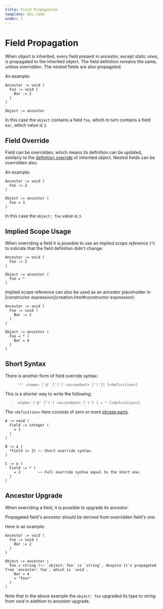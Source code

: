 ```yaml
---
title: Field Propagation
template: doc.jade
order: 7
---
```


Field Propagation
=================
<!--
Copyright (C) 2010-2014 Ruslan Lopatin.
Permission is granted to copy, distribute and/or modify this document
under the terms of the GNU Free Documentation License, Version 1.3
or any later version published by the Free Software Foundation;
with no Invariant Sections, no Front-Cover Texts, and no Back-Cover Texts.
A copy of the license is included in the section entitled "GNU
Free Documentation License".
-->

When object is inherited, every field present in ancestor, except static ones,
is propagated to the inherited object. The field definition remains the same,
unless overridden. The nested fields are also propagated.

An example:
```o42a
Ancestor := void (
  Foo := void (
    Bar := 2
  )
)

Object := ancestor
``` 

In this case the `object` contains a field `foo`, which in turn contains a field
`bar`, which value is `2`.


Field Override
--------------

Field can be overridden, which means its definition can be updated,
similarly to the [definition override](inheritance.html#definition-override) of
inherited object. Nested fields can be overridden also.

An example:
```o42a
Ancestor := void (
  Foo := 2
)

Object := ancestor (
  Foo = 3
)
```

In this case the `object: foo` value is `3`.


Implied Scope Usage
-------------------

When overriding a field it is possible to use an _implied scope reference_ (`*`)
to indicate that the field definition didn't change:
```o42a
Ancestor := void (
  Foo := 2
)

Object := ancestor (
  Foo = *
)
```

Implied scope reference can also be used as an ancestor placeholder in
[constructor expression](creation.html#constructor expression):
```o42a
Ancestor := void (
  Foo := void (
    Bar := 2
  )
)

Object := ancestor (
  Foo = * (
    Bar = 4
  )
)
```

Short Syntax
------------

There is another form of field override syntax:
 
> `'*' <name> ['@' ['('] <ascendant> [')']] [<definition>]`

This is a shorter way to write the following:
 
> `<name> ['@' ['('] <ascendant> [')'] ] = * [<definition>]`

The `<definition>` here consists of zero or more
[phrase parts](../phrases/index.html). 

```o42a
A := void (
  Field := integer (
    = 1
  )
)

B := a (
  *Field (= 2) ~~ Short override syntax.
)

C := a (
  Field := * (
    = 2        ~~ Full override syntax equal to the short one.
  )
)
```

Ancestor Upgrade
----------------

When overriding a field, it is possible to upgrade its ancestor.

Propagated field's ancestor should be derived from overridden field's one.

Here is an example:
```o42a
Ancestor := void (
  Foo := void (
    Bar := 2
  )
)

Object := ancestor (
  Foo = string (~~ `object: foo` is `string`, despite it's propagated from `ancestor: foo`, which is `void`.
    Bar = 4
    = "four"
  )
)
```

Note that in the above example the `object: foo` upgraded its type to _string_
from _void_ in addition to ancestor upgrade.

